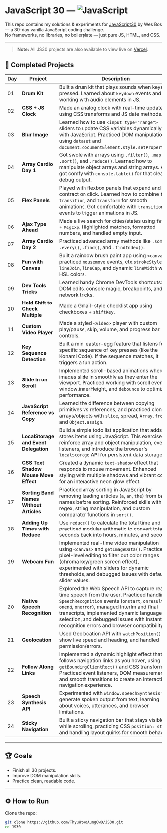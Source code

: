 # JavaScript 30 — ![JavaScript](https://img.shields.io/badge/Made%20with-JavaScript-yellow?logo=javascript)

This repo contains my solutions & experiments for [JavaScript30](https://javascript30.com/) by Wes Bos — a 30-day vanilla JavaScript coding challenge.  
No frameworks, no libraries, no boilerplate — just pure JS, HTML, and CSS.

---

> **Note:** All JS30 projects are also available to view live on [Vercel](https://js-30-two.vercel.app/).

## 📌 Completed Projects

| Day | Project                                 | Description                                                                                                                                                                                                                                                                                                                     |
| --- | --------------------------------------- | ------------------------------------------------------------------------------------------------------------------------------------------------------------------------------------------------------------------------------------------------------------------------------------------------------------------------------- |
| 01  | **Drum Kit**                            | Built a drum kit that plays sounds when keys are pressed. Learned about `keydown` events and working with audio elements in JS.                                                                                                                                                                                                 |
| 02  | **CSS + JS Clock**                      | Made an analog clock with real-time updates using CSS transforms and JS date methods.                                                                                                                                                                                                                                           |
| 03  | **Blur Image**                          | Learned how to use `<input type="range">` sliders to update CSS variables dynamically with JavaScript. Practiced DOM manipulation using `dataset` and `document.documentElement.style.setProperty()`.                                                                                                                           |
| 04  | **Array Cardio Day 1**                  | Got swole with arrays using `.filter()`, `.map()`, `.sort()`, and `.reduce()`. Learned how to manipulate object arrays and string arrays. Also got comfy with `console.table()` for that clean debug output.                                                                                                                    |
| 05  | **Flex Panels**                         | Played with flexbox panels that expand and contract on click. Learned how to combine `flex`, `transition`, and `transform` for smooth animations. Got comfortable with `transitionend` events to trigger animations in JS.                                                                                                      |
| 06  | **Ajax Type Ahead**                     | Made a live search for cities/states using `fetch` + `RegExp`. Highlighted matches, formatted numbers, and handled empty input.                                                                                                                                                                                                 |
| 07  | **Array Cardio Day 2**                  | Practiced advanced array methods like `.some()`, `.every()`, `.find()`, and `.findIndex()`.                                                                                                                                                                                                                                     |
| 08  | **Fun with Canvas**                     | Built a rainbow brush paint app using `<canvas>`, practiced `mousemove` events, ctx.`strokeStyle`, `lineJoin`, `lineCap`, and dynamic `lineWidth` with HSL colors.                                                                                                                                                              |
| 09  | **Dev Tools Tricks**                    | Learned handy Chrome DevTools shortcuts: live DOM edits, console magic, breakpoints, and network tricks.                                                                                                                                                                                                                        |
| 10  | **Hold Shift to Check Multiple**        | Made a Gmail-style checklist app using checkboxes + `shiftKey`.                                                                                                                                                                                                                                                                 |
| 11  | **Custom Video Player**                 | Made a styled `<video>` player with custom play/pause, skip, volume, and progress bar controls.                                                                                                                                                                                                                                 |
| 12  | **Key Sequence Detection**              | Built a mini easter-egg feature that listens for a specific sequence of key presses (like the Konami Code). If the sequence matches, it triggers a fun action.                                                                                                                                                                  |
| 13  | **Slide in on Scroll**                  | Implemented scroll-based animations where images slide in smoothly as they enter the viewport. Practiced working with scroll events, window.innerHeight, and `debounce` to optimize performance.                                                                                                                                |
| 14  | **JavaScript Reference vs Copy**        | Learned the difference between copying primitives vs references, and practiced cloning arrays/objects with `slice`, spread, `Array.from`, and `Object.assign`.                                                                                                                                                                  |
| 15  | **LocalStorage and Event Delegation**   | Build a simple todo list application that adds and stores items using JavaScript. This exercise will reinforce array and object manipulation, event listeners, and introduce the browser's `localStorage` API for persistent data storage.                                                                                      |
| 16  | **CSS Text Shadow Mouse Move Effect**   | Created a dynamic `text-shadow` effect that responds to mouse movement. Enhanced styling with multiple shadows and vibrant colors for an interactive neon glow effect.                                                                                                                                                          |
| 17  | **Sorting Band Names Without Articles** | Practiced array sorting in JavaScript by removing leading articles (`a`, `an`, `the`) from band names before sorting. Reinforced skills with regex, string manipulation, and custom comparator functions in `sort()`.                                                                                                           |
| 18  | **Adding Up Times with Reduce**         | Use `reduce()` to calculate the total time and practiced modular arithmetic to convert total seconds back into hours, minutes, and seconds.                                                                                                                                                                                     |
| 19  | **Webcam Fun**                          | Implemented real-time video manipulation using `<canvas>` and `getImageData()`. Practiced pixel-level editing to filter out color ranges (chroma key/green screen effect), experimented with sliders for dynamic thresholds, and debugged issues with default slider values.                                                    |
| 20  | **Native Speech Recognition**           | Explored the Web Speech API to capture real-time speech from the user. Practiced handling `SpeechRecognition` events (`onstart`, `onresult`, `onend`, `onerror`), managed interim and final transcripts, implemented dynamic language selection, and debugged issues with instant recognition errors and browser compatibility. |
| 21  | **Geolocation**                         | Used Geolocation API with `watchPosition()` to show live speed and heading, and handled permission/errors.                                                                                                                                                                                                                      |
| 22  | **Follow Along Links**                  | Implemented a dynamic highlight effect that follows navigation links as you hover, using `getBoundingClientRect()` and CSS transforms. Practiced event listeners, DOM measurements, and smooth transitions to create an interactive navigation experience.                                                                      |
| 23  | **Speech Synthesis API**                | Experimented with `window.speechSynthesis` to generate spoken output from text, learning about voices, utterances, and browser limitations.                                                                                                                                                                                     |
| 24  | **Sticky Navigation**                   | Built a sticky navigation bar that stays visible while scrolling, practicing CSS `position: sticky` and handling layout quirks for smooth behavior.                                                                                                                                                                             |

---

## 🏆 Goals

- Finish all 30 projects.
- Improve DOM manipulation skills.
- Practice clean, readable code.

---

## ⚙️ How to Run

Clone the repo:

```bash
git clone https://github.com/ThyuHtooAungOwO/JS30.git
cd JS30
```
